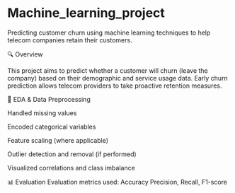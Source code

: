 # Machine_learning_project
Predicting customer churn using machine learning techniques to help telecom companies retain their customers.

🔍 Overview

This project aims to predict whether a customer will churn (leave the company) based on their demographic and service usage data. Early churn prediction allows telecom providers to take proactive retention measures.

🧹 EDA & Data Preprocessing

Handled missing values

Encoded categorical variables

Feature scaling (where applicable)

Outlier detection and removal (if performed)

Visualized correlations and class imbalance

📊 Evaluation
Evaluation metrics used: Accuracy
                         Precision, Recall, F1-score
